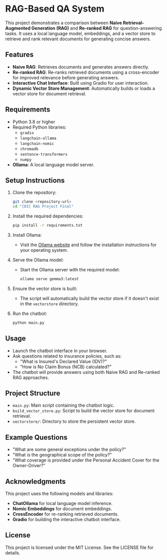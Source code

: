 # RAG-Based QA System

This project demonstrates a comparison between **Naive Retrieval-Augmented Generation (RAG)** and **Re-ranked RAG** for question-answering tasks. It uses a local language model, embeddings, and a vector store to retrieve and rank relevant documents for generating concise answers.

## Features

- **Naive RAG**: Retrieves documents and generates answers directly.
- **Re-ranked RAG**: Re-ranks retrieved documents using a cross-encoder for improved relevance before generating answers.
- **Interactive Chat Interface**: Built using Gradio for user interaction.
- **Dynamic Vector Store Management**: Automatically builds or loads a vector store for document retrieval.

## Requirements

- Python 3.8 or higher
- Required Python libraries:
  - `gradio`
  - `langchain-ollama`
  - `langchain-nomic`
  - `chromadb`
  - `sentence-transformers`
  - `numpy`
- **Ollama**: A local language model server.

## Setup Instructions

1. Clone the repository:
   ```bash
   git clone <repository-url>
   cd "[03] RAG Project Final"
   ```

2. Install the required dependencies:
   ```bash
   pip install -r requirements.txt
   ```

3. Install Ollama:
   - Visit the [Ollama website](https://ollama.ai) and follow the installation instructions for your operating system.

4. Serve the Ollama model:
   - Start the Ollama server with the required model:
     ```bash
     ollama serve gemma3:latest
     ```

5. Ensure the vector store is built:
   - The script will automatically build the vector store if it doesn't exist in the `vectorstore` directory.

6. Run the chatbot:
   ```bash
   python main.py
   ```

## Usage

- Launch the chatbot interface in your browser.
- Ask questions related to insurance policies, such as:
  - "What is Insured's Declared Value (IDV)?"
  - "How is No Claim Bonus (NCB) calculated?"
- The chatbot will provide answers using both Naive RAG and Re-ranked RAG approaches.

## Project Structure

- `main.py`: Main script containing the chatbot logic.
- `build_vector_store.py`: Script to build the vector store for document retrieval.
- `vectorstore/`: Directory to store the persistent vector store.

## Example Questions

- "What are some general exceptions under the policy?"
- "What is the geographical scope of the policy?"
- "What coverage is provided under the Personal Accident Cover for the Owner-Driver?"

## Acknowledgments

This project uses the following models and libraries:
- **ChatOllama** for local language model inference.
- **Nomic Embeddings** for document embeddings.
- **CrossEncoder** for re-ranking retrieved documents.
- **Gradio** for building the interactive chatbot interface.

## License

This project is licensed under the MIT License. See the LICENSE file for details.